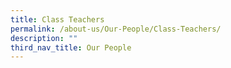 ```yaml
---
title: Class Teachers
permalink: /about-us/Our-People/Class-Teachers/
description: ""
third_nav_title: Our People
---
```

